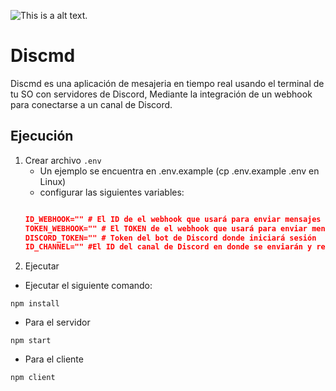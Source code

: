 ![This is a alt text.](https://i.imgur.com/5SvNlgH.gif)

# Discmd
Discmd es una aplicación de mesajeria en tiempo real usando el terminal de tu SO con servidores de Discord, Mediante la integración de un webhook para conectarse a un canal de Discord.

## Ejecución

1. Crear archivo `.env`
    * Un ejemplo se encuentra en .env.example (cp .env.example .env en Linux)
    * configurar las siguientes variables:
    ```json
    
    ID_WEBHOOK="" # El ID de el webhook que usará para enviar mensajes (desde la web a Discord).
    TOKEN_WEBHOOK="" # El TOKEN de el webhook que usará para enviar mensajes (desde la web a Discord)
    DISCORD_TOKEN="" # Token del bot de Discord donde iniciará sesión
    ID_CHANNEL="" #El ID del canal de Discord en donde se enviarán y recibirán mensajes.
    ```
2. Ejecutar
* Ejecutar el siguiente comando:

```
npm install
```

* Para el servidor
```
npm start
```

* Para el cliente
```
npm client
```
